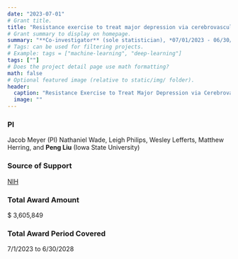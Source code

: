 ```yaml
---
date: "2023-07-01"
# Grant title.
title: "Resistance exercise to treat major depression via cerebrovascular mechanisms: confirming efficacy and informing precision medicine"
# Grant summary to display on homepage.
summary: "**Co-investigator** (sole statistician), *07/01/2023 - 06/30/2028*"
# Tags: can be used for filtering projects.
# Example: tags = ["machine-learning", "deep-learning"]
tags: [""]
# Does the project detail page use math formatting?
math: false
# Optional featured image (relative to static/img/ folder).
header:
  caption: "Resistance Exercise to Treat Major Depression via Cerebrovascular Msechanisms"
  image: ""
---
```



### PI
Jacob Meyer (PI) Nathaniel Wade, Leigh Philips, Wesley Lefferts, Matthew Herring, and **Peng Liu** (Iowa State University)

### Source of Support
[NIH](https://www.nih.gov/)

### Total Award Amount
$ 3,605,849

### Total Award Period Covered
7/1/2023 to 6/30/2028

